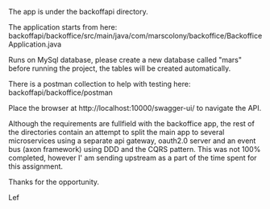 The app is under the backoffapi directory.

The application starts from here: backoffapi/backoffice/src/main/java/com/marscolony/backoffice/BackofficeApplication.java

Runs on MySql database, please create a new database called "mars" before running the project, the tables will be created automatically. 

There is a postman collection to help with testing here: backoffapi/backoffice/postman

Place the browser at http://localhost:10000/swagger-ui/ to navigate the API.

Although the requirements are fullfield with the backoffice app, the rest of the directories contain an attempt to split the 
main app to several microservices using a separate api gateway, oauth2.0 server and an event bus (axon framework) using DDD and the CQRS pattern. 
This was not 100% completed, however I' am sending upstream as a part of the time spent for this assignment. 

Thanks for the opportunity.

Lef


